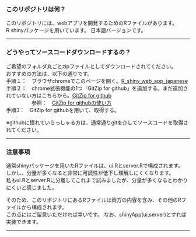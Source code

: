 ### このリポジトリは何？
このリポジトリには、webアプリを開発するためのRファイルがあります。   
R shinyパッケージを用いています。
日本語バージョンです。

---

### どうやってソースコードダウンロードするの？
ご希望のフォルダ丸ごとzipファイルとしてダウンロードされてください。  
おすすめの方法は、以下の通りです。  
手順１：　ブラウザchromeでこのページを開く。[R_shiny_web_app_japanese](https://github.com/yskito/R_shiny_web_app_japanese)  
手順２：　chrome拡張機能の1つ「GitZip for github」を追加する。まだ追加されていない方はこちらから。[GitZip for github](https://gitzip.org/)  
　　　　　参照：　[GitZip for githubの使い方](https://baba-s.hatenablog.com/entry/2019/09/09/070800)  
手順3：　GitZip for githubを用いて、取得する。  

※githubに慣れていらっしゃる方は、通常通りgitを介してソースコードを取得されてください。


---

### 注意事項
通常shinyパッケージを用いたRファイルは、ui.Rとserver.Rで構成されます。  
しかし、分量が多くなると非常に可読性が低下し理解しにくくなります。  
私もui.Rとserver.Rに分離してこれまで試みましたが、分量が多くなるとわかりにくいと感じました。  
  
そのため、このリポジトリにあるRファイルは両方の内容を含み、その他のRファイルから構成されます。  
この点にはご留意いただければ幸いです。
なお、shinyApp(ui,server)とすれば実装できます。

---
